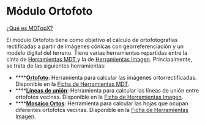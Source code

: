 # Módulo Ortofoto

[¿Qué es MDTopX?](../introduccion/mdtopx.md)

El módulo Ortofoto tiene como objetivo el cálculo de ortofotografías rectificadas a partir de imágenes cónicas con georreferenciación y un modelo digital del terreno. Tiene varias herramientas repartidas entre la cinta de [Herramientas MDT ](../fichas-de-herramientas/ficha-de-herramientas-mdt/)y la de [Herramientas Imagen](../fichas-de-herramientas/ficha-de-herramientas-imagen/). Principalmente, se trata de las siguientes herramientas:

* \*\*\*\*[**Ortofoto**](calculo-de-ortofoto.md): Herramienta para calcular las imágenes ortorrectificadas. Disponible en la [Ficha de Herramientas MDT](../fichas-de-herramientas/ficha-de-herramientas-mdt/).
* \*\*\*\*[**Líneas de unión**](lineas-de-union.md): Herramienta para calcular las líneas de unión entre ortofotos vecinas. Disponible en la [Ficha de Herramientas Imagen](../fichas-de-herramientas/ficha-de-herramientas-imagen/).
* \*\*\*\*[**Mosaico Ortos**](mosaico-ortos.md): Herramienta para calcular las hojas que ocupan diferentes ortofotos vecinas. Disponible en la [Ficha de Herramientas Imagen](../fichas-de-herramientas/ficha-de-herramientas-imagen/).

